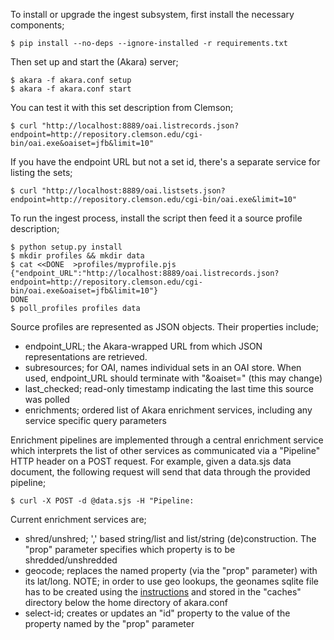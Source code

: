To install or upgrade the ingest subsystem, first install the necessary components;

    $ pip install --no-deps --ignore-installed -r requirements.txt

Then set up and start the (Akara) server;

    $ akara -f akara.conf setup
    $ akara -f akara.conf start

You can test it with this set description from Clemson;

    $ curl "http://localhost:8889/oai.listrecords.json?endpoint=http://repository.clemson.edu/cgi-bin/oai.exe&oaiset=jfb&limit=10" 

If you have the endpoint URL but not a set id, there's a separate service for listing the sets;

    $ curl "http://localhost:8889/oai.listsets.json?endpoint=http://repository.clemson.edu/cgi-bin/oai.exe&limit=10"

To run the ingest process, install the script then feed it a source profile description;

    $ python setup.py install
    $ mkdir profiles && mkdir data
    $ cat <<DONE  >profiles/myprofile.pjs
    {"endpoint_URL":"http://localhost:8889/oai.listrecords.json?endpoint=http://repository.clemson.edu/cgi-bin/oai.exe&oaiset=jfb&limit=10"}
    DONE
    $ poll_profiles profiles data

Source profiles are represented as JSON objects. Their properties include;

* endpoint_URL; the Akara-wrapped URL from which JSON representations are retrieved.
* subresources; for OAI, names individual sets in an OAI store. When used, endpoint_URL should terminate with "&oaiset=" (this may change)
* last_checked; read-only timestamp indicating the last time this source was polled
* enrichments; ordered list of Akara enrichment services, including any service specific query parameters

Enrichment pipelines are implemented through a central enrichment service which interprets the list of other services as communicated via a "Pipeline" HTTP header on a POST request. For example, given a data.sjs data document, the following request will send that data through the provided pipeline;

    $ curl -X POST -d @data.sjs -H "Pipeline:

Current enrichment services are;

* shred/unshred; ',' based string/list and list/string (de)construction. The "prop" parameter specifies which property is to be shredded/unshredded
* geocode; replaces the named property (via the "prop" parameter) with its lat/long. NOTE; in order to use geo lookups, the geonames sqlite file has to be created using the [instructions](https://foundry.zepheira.com/projects/zenpub/repository/entry/NOTES) and stored in the "caches" directory below the home directory of akara.conf
* select-id; creates or updates an "id" property to the value of the property named by the "prop" parameter
